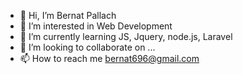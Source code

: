 - 👋 Hi, I’m Bernat Pallach
- 👀 I’m interested in Web Development
- 🌱 I’m currently learning JS, Jquery, node.js, Laravel
- 💞️ I’m looking to collaborate on ...
- 📫 How to reach me bernat696@gmail.com

<!---
berni696/berni696 is a ✨ special ✨ repository because its `README.md` (this file) appears on your GitHub profile.
You can click the Preview link to take a look at your changes.
--->
